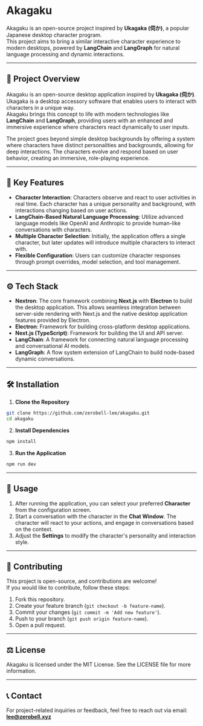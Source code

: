 # Akagaku

Akagaku is an open-source project inspired by **Ukagaka (伺か)**, a popular Japanese desktop character program.  
This project aims to bring a similar interactive character experience to modern desktops, powered by **LangChain** and **LangGraph** for natural language processing and dynamic interactions.

---

## 🔰 Project Overview

Akagaku is an open-source desktop application inspired by **Ukagaka (伺か)**. Ukagaka is a desktop accessory software that enables users to interact with characters in a unique way.  
Akagaku brings this concept to life with modern technologies like **LangChain** and **LangGraph**, providing users with an enhanced and immersive experience where characters react dynamically to user inputs.

The project goes beyond simple desktop backgrounds by offering a system where characters have distinct personalities and backgrounds, allowing for deep interactions. The characters evolve and respond based on user behavior, creating an immersive, role-playing experience.

---

## 🎯 Key Features

- **Character Interaction**: Characters observe and react to user activities in real time. Each character has a unique personality and background, with interactions changing based on user actions.
- **LangChain-Based Natural Language Processing**: Utilize advanced language models like OpenAI and Anthropic to provide human-like conversations with characters.
- **Multiple Character Selection**: Initially, the application offers a single character, but later updates will introduce multiple characters to interact with.
- **Flexible Configuration**: Users can customize character responses through prompt overrides, model selection, and tool management.

---

## ⚙️ Tech Stack

- **Nextron**: The core framework combining **Next.js** with **Electron** to build the desktop application. This allows seamless integration between server-side rendering with Next.js and the native desktop application features provided by Electron.
- **Electron**: Framework for building cross-platform desktop applications.
- **Next.js (TypeScript)**: Framework for building the UI and API server.
- **LangChain**: A framework for connecting natural language processing and conversational AI models.
- **LangGraph**: A flow system extension of LangChain to build node-based dynamic conversations.

---

## 🛠️ Installation

1. **Clone the Repository**

```bash
git clone https://github.com/zerobell-lee/akagaku.git
cd akagaku
```

2. **Install Dependencies**

```bash
npm install
```

3. **Run the Application**

```bash
npm run dev
```

---

## 📜 Usage

1. After running the application, you can select your preferred **Character** from the configuration screen.
2. Start a conversation with the character in the **Chat Window**. The character will react to your actions, and engage in conversations based on the context.
3. Adjust the **Settings** to modify the character's personality and interaction style.

---

## 🤝 Contributing

This project is open-source, and contributions are welcome!  
If you would like to contribute, follow these steps:

1. Fork this repository.
2. Create your feature branch (`git checkout -b feature-name`).
3. Commit your changes (`git commit -m 'Add new feature'`).
4. Push to your branch (`git push origin feature-name`).
5. Open a pull request.

---

## ⚖️ License

Akagaku is licensed under the MIT License. See the LICENSE file for more information.

---

## 📞 Contact

For project-related inquiries or feedback, feel free to reach out via email:  
**lee@zerobell.xyz**

